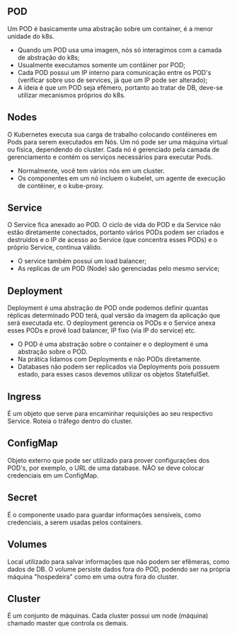 ## POD
Um POD é basicamente uma abstração sobre um container, é a menor unidade do k8s. 
* Quando um POD usa uma imagem, nós só interagimos com a camada de abstração do k8s;
* Usualmente executamos somente um contâiner por POD;
* Cada POD possui um IP interno para comunicação entre os POD's (verificar sobre uso de services, já que um IP pode ser alterado);
* A ideia é que um POD seja efêmero, portanto ao tratar de DB, deve-se utilizar mecanismos próprios do k8s.

## Nodes
O Kubernetes executa sua carga de trabalho colocando contêineres em Pods para serem executados em Nós. Um nó pode ser uma máquina virtual ou física, dependendo do cluster. Cada nó é gerenciado pela camada de gerenciamento e contém os serviços necessários para executar Pods.
* Normalmente, você tem vários nós em um cluster.
* Os componentes em um nó incluem o kubelet, um agente de execução de contêiner, e o kube-proxy.

## Service
O Service fica anexado ao POD. O ciclo de vida do POD e da Service não estão diretamente conectados, portanto vários PODs podem ser criados e destruídos e o IP de acesso ao Service (que concentra esses PODs) e o próprio Service, continua válido.
* O service também possui um load balancer;
* As replicas de um POD (Node) são gerenciadas pelo mesmo service;

## Deployment
Deployment é uma abstração de POD onde podemos definir quantas réplicas determinado POD terá, qual versão da imagem da aplicação que será executada etc. O deployment gerencia os PODs e o Service anexa esses PODs e provê load balancer, IP fixo (via IP do service) etc.
* O POD é uma abstração sobre o container e o deployment é uma abstração sobre o POD.
* Na prática lidamos com Deployments e não PODs diretamente.
* Databases não podem ser replicados via Deployments pois possuem estado, para esses casos devemos utilizar os objetos StatefulSet.

## Ingress
É um objeto que serve para encaminhar requisições ao seu respectivo Service. Roteia o tráfego dentro do cluster.

## ConfigMap
Objeto externo que pode ser utilizado para prover configurações dos POD's, por exemplo, o URL de uma database. NÃO se deve colocar credenciais em um ConfigMap.

## Secret
É o componente usado para guardar informações sensíveis, como credenciais, a serem usadas pelos containers.

## Volumes
Local utilizado para salvar informações que não podem ser efêmeras, como dados de DB. O volume persiste dados fora do POD, podendo ser na própria máquina "hospedeira" como em uma outra fora do cluster.


## Cluster
É um conjunto de máquinas. Cada cluster possui um node (máquina) chamado master
que controla os demais.